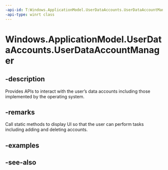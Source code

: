 ```yaml
---
-api-id: T:Windows.ApplicationModel.UserDataAccounts.UserDataAccountManager
-api-type: winrt class
---
```


<!-- Class syntax.
public class UserDataAccountManager 
-->

# Windows.ApplicationModel.UserDataAccounts.UserDataAccountManager

## -description
Provides APIs to interact with the user’s data accounts including those implemented by the operating system.

## -remarks
Call static methods to display UI so that the user can perform tasks including adding and deleting accounts.

## -examples

## -see-also

